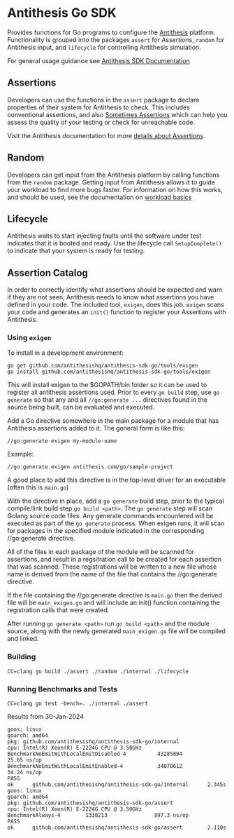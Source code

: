 
# Antithesis Go SDK

Provides functions for Go programs to configure the [Antithesis](https://antithesis.com) platform. Functionality is grouped into the packages `assert` for Assertions, `random` for Antithesis input, and `lifecycle` for controlling Antithesis simulation.

For general usage guidance see [Antithesis SDK Documentation](https://antithesis.com/docs/using_antithesis/sdk/overview.html)

## Assertions
Developers can use the functions in the `assert` package to declare properties
of their system for Antithesis to check. This includes conventional assertions,
and also [Sometimes Assertions](https://antithesis.com/docs/best_practices/sometimes_assertions.html)
which can help you assess the quality of your testing or check for unreachable
code.

Visit the Antithesis documentation for more [details about Assertions](https://antithesis.com/docs/using_antithesis/properties.html).

## Random
Developers can get input from the Antithesis platform by calling functions from the `random` package. Getting input from Antithesis allows it to guide your workload to find more bugs faster. For information on how this works, and should be used, see the documentation on [workload basics](https://antithesis.com/docs/getting_started/workload.html)

## Lifecycle
Antithesis waits to start injecting faults until the software under test indicates
that it is booted and ready. Use the lifecycle call `SetupComplete()` to indicate
that your system is ready for testing.

## Assertion Catalog
In order to correctly identify what assertions should be expected and warn if they are not seen, Antithesis needs to know what assertions you have defined in your code. The included tool, `exigen`, does this job. `exigen` scans your code and generates an `init()` function to register your Assertions with Antithesis.

### Using `exigen`

To install in a development environment:

```
go get github.com/antithesishq/antithesis-sdk-go/tools/exigen
go install github.com/antithesishq/antithesis-sdk-go/tools/exigen
```

This will install exigen to the $GOPATH/bin folder so it can be used
to register all antithesis assertions used.  Prior to every `go build` step,
use `go generate` so that any and all `//go:generate ...` directives found in
the source being built, can be evaluated and executed.

Add a Go directive somewhere in the main package for
a module that has Antithesis assertions added to it.  The
general form is like this:

`//go:generate exigen my-module-name`

Example:

`//go:generate exigen antithesis.com/go/sample-project`

A good place to add this directive is in the top-level
driver for an executable (often this is `main.go`)

With the directive in place, add a `go generate` build step, prior to 
the typical compile/link build step `go build <path>`.  The `go generate`
step will scan Golang source code files.  Any generate commands 
encountered will be executed as part of the `go generate`
process.  When exigen runs, it will scan for packages in the specified
module indicated in the corresponding //go:generate directive.  

All of the files in each package of the module will be scanned for 
assertions, and result in a regsitration call to be created
for each assertion that was scanned.  These registrations 
will be written to a new file whose name is derived from the name of the file that
contains the //go:generate directive.  

If the file containing the //go:generate directive is `main.go`  then the 
derived file will be `main_exigen.go` and will include an init() function 
containing the registration calls that were created.

After running `go generate <path>` run `go build <path>` and the
module source, along with the newly generated `main_exigen.go` file
will be compiled and linked.

### Building

```
CC=clang go build ./assert ./random ./internal ./lifecycle 
```

### Running Benchmarks and Tests

```
CC=clang go test -bench=. ./internal ./assert
```

Results from 30-Jan-2024

```
goos: linux
goarch: amd64
pkg: github.com/antithesishq/antithesis-sdk-go/internal
cpu: Intel(R) Xeon(R) E-2224G CPU @ 3.50GHz
BenchmarkNoEmitWithLocalEmitDisabled-4          43285894                25.65 ns/op
BenchmarkNoEmitWithLocalEmitEnabled-4           34070612                34.24 ns/op
PASS
ok      github.com/antithesishq/antithesis-sdk-go/internal      2.345s
goos: linux
goarch: amd64
pkg: github.com/antithesishq/antithesis-sdk-go/assert
cpu: Intel(R) Xeon(R) E-2224G CPU @ 3.50GHz
BenchmarkAlways-4        1330213               897.3 ns/op
PASS
ok      github.com/antithesishq/antithesis-sdk-go/assert        2.110s
```
